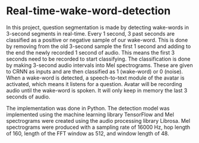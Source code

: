 # Real-time-wake-word-detection
In this project, question segmentation is made by detecting wake-words in 3-second segments in real-time. Every 1 second, 3 past seconds are classified as a positive or negative sample of our wake-word. This is done by removing from the old 3-second sample the first 1 second and adding to the end the newly recorded 1 second of audio. This means the first 3 seconds need to be recorded to start classifying. The classification is done by making 3-second audio intervals into Mel spectrograms. These are given to CRNN as inputs and are then classified as 1 (wake-word) or 0 (noise).  When a wake-word is detected, a speech-to-text module of the avatar is activated, which means it listens for a question. Avatar will be recording audio until the wake-word is spoken. It will only keep in memory the last 3 seconds of audio.

The implementation was done in Python. The detection model was implemented using the machine learning library TensorFlow and Mel spectrograms were created using the audio processing library Librosa. Mel spectrograms were produced with a sampling rate of 16000 Hz, hop length of 160, length of the FFT window as 512, and window length of 48.
